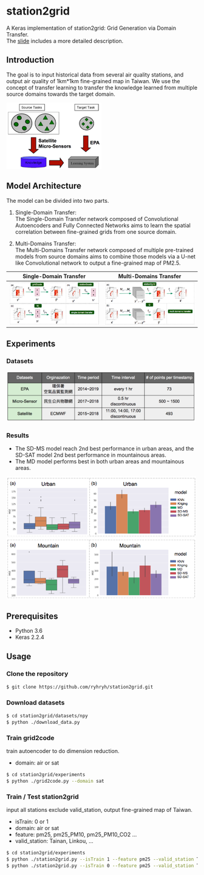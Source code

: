 # station2grid

A Keras implementation of station2grid: Grid Generation via Domain Transfer. <br>
The [slide](https://docs.google.com/presentation/d/1Spu1Stuj2Zqy9uz5kf2446bstAXVhWNGOJZnA7yjiGw/edit?usp=sharing) includes a more detailed description.


## Introduction
The goal is to input historical data from several air quality stations, and output air quality of 1km*1km fine-grained map in Taiwan. We use the concept of transfer learning to transfer the knowledge learned from multiple source domains towards the target domain.

<img src="imgs/transfer_learning" width="250">


## Model Architecture
The model can be divided into two parts.

1) Single-Domain Transfer: <br>
The Single-Domain Transfer network composed of Convolutional Autoencoders and Fully Connected Networks aims to learn the spatial correlation between fine-grained grids from one source domain.

2) Multi-Domains Transfer: <br>
The Multi-Domains Transfer network composed of multiple pre-trained models from source domains aims to combine those models via a U-net like Convolutional network to output a fine-grained map of PM2.5.  

Single-Domain Transfer | Multi-Domains Transfer
:-------------------------:|:-------------------------:
<img src="imgs/single_domain_transfer" width="400">  |  <img src="imgs/multi_domains_transfer" width="400">

## Experiments
### Datasets
<img src="imgs/dataset" width="500">

### Results <br>
- The SD-MS model reach 2nd best performance in urban areas, and the SD-SAT model 2nd best performance in mountainous areas.
- The MD model performs best in both urban areas and mountainous areas.

<img src="imgs/city_" width="500">
<img src="imgs/mountain_" width="500">

## Prerequisites
- Python 3.6
- Keras 2.2.4

## Usage
### Clone the repository
```bash
$ git clone https://github.com/ryhryh/station2grid.git

```

### Download datasets
```bash
$ cd station2grid/datasets/npy
$ python ./download_data.py
```

### Train grid2code
train autoencoder to do dimension reduction.
- domain: air or sat
```bash
$ cd station2grid/experiments
$ python ./grid2code.py --domain sat
```

### Train / Test station2grid
input all stations exclude valid_station, output fine-grained map of Taiwan.
- isTrain: 0 or 1
- domain: air or sat
- feature: pm25, pm25_PM10, pm25_PM10_CO2 ... 
- valid_station: Tainan, Linkou, ...
```bash
$ cd station2grid/experiments
$ python ./station2grid.py --isTrain 1 --feature pm25 --valid_station Tainan --domain sat
$ python ./station2grid.py --isTrain 0 --feature pm25 --valid_station Tainan --domain sat

```
